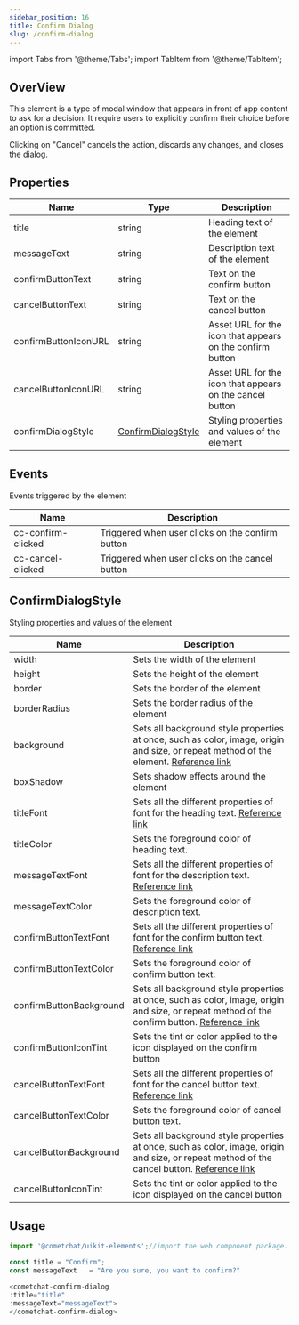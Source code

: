 ```yaml
---
sidebar_position: 16
title: Confirm Dialog
slug: /confirm-dialog
---
```


import Tabs from '@theme/Tabs';
import TabItem from '@theme/TabItem';

## OverView

This element is a type of modal window that appears in front of app content to ask for a decision. It require users to explicitly confirm their choice before an option is committed.

Clicking on "Cancel" cancels the action, discards any changes, and closes the dialog.

## Properties

| Name | Type | Description | 
| ---- | ---- | ---- | 
| title | string | Heading text of the element | 
| messageText | string | Description text of the element | 
| confirmButtonText | string | Text on the confirm button | 
| cancelButtonText | string | Text on the cancel button | 
| confirmButtonIconURL | string | Asset URL for the icon that appears on the confirm button | 
| cancelButtonIconURL | string | Asset URL for the icon that appears on the cancel button | 
| confirmDialogStyle | [ConfirmDialogStyle](./confirm-dialog#confirmdialogstyle) | Styling properties and values of the element | 


## Events

Events triggered by the element

| Name | Description | 
| ---- | ---- | 
| cc-confirm-clicked | Triggered when user clicks on the confirm button | 
| cc-cancel-clicked | Triggered when user clicks on the cancel button | 


## ConfirmDialogStyle

Styling properties and values of the element

| Name | Description | 
| ---- | ---- | 
| width | Sets the width of the element | 
| height | Sets the height of the element | 
| border | Sets the border of the element | 
| borderRadius | Sets the border radius of the element | 
| background | Sets all background style properties at once, such as color, image, origin and size, or repeat method of the element. [Reference link](https://developer.mozilla.org/en-US/docs/Web/CSS/background) | 
| boxShadow | Sets shadow effects around the element | 
| titleFont | Sets all the different properties of font for the heading text. [Reference link](https://developer.mozilla.org/en-US/docs/Web/CSS/font) | 
| titleColor | Sets the foreground color of heading text. | 
| messageTextFont | Sets all the different properties of font for the description text. [Reference link](https://developer.mozilla.org/en-US/docs/Web/CSS/font) | 
| messageTextColor | Sets the foreground color of description text. | 
| confirmButtonTextFont | Sets all the different properties of font for the confirm button text. [Reference link](https://developer.mozilla.org/en-US/docs/Web/CSS/font) | 
| confirmButtonTextColor | Sets the foreground color of confirm button text. | 
| confirmButtonBackground | Sets all background style properties at once, such as color, image, origin and size, or repeat method of the confirm button. [Reference link](https://developer.mozilla.org/en-US/docs/Web/CSS/background) | 
| confirmButtonIconTint | Sets the tint or color applied to the icon displayed on the confirm button | 
| cancelButtonTextFont | Sets all the different properties of font for the cancel button text. [Reference link](https://developer.mozilla.org/en-US/docs/Web/CSS/font) | 
| cancelButtonTextColor | Sets the foreground color of cancel button text. | 
| cancelButtonBackground | Sets all background style properties at once, such as color, image, origin and size, or repeat method of the cancel button. [Reference link](https://developer.mozilla.org/en-US/docs/Web/CSS/background) | 
| cancelButtonIconTint | Sets the tint or color applied to the icon displayed on the cancel button | 


## Usage

<Tabs>
<TabItem value="js" label="Javascript">

```javascript
import '@cometchat/uikit-elements';//import the web component package.

const title = "Confirm";
const messageText	= "Are you sure, you want to confirm?"

<cometchat-confirm-dialog 
:title="title" 
:messageText="messageText">
</cometchat-confirm-dialog>
```

</TabItem>
</Tabs>